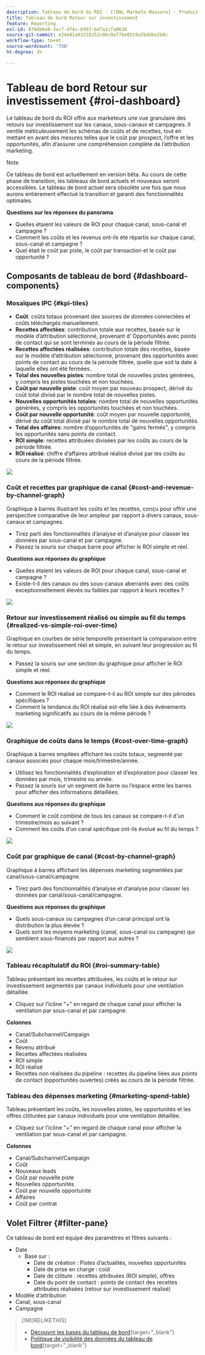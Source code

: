 ```yaml
---
description: Tableau de bord du ROI - [!DNL Marketo Measure] - Produit
title: Tableau de bord Retour sur investissement
feature: Reporting
exl-id: 878db6e0-3ac7-4f4c-b993-bd7a1cfa0638
source-git-commit: e24e01a03218252c06c9a776e0519afbddbe2b8c
workflow-type: tm+mt
source-wordcount: '758'
ht-degree: 3%

---
```


# Tableau de bord Retour sur investissement {#roi-dashboard}

Le tableau de bord du ROI offre aux marketeurs une vue granulaire des retours sur investissement sur les canaux, sous-canaux et campagnes. Il ventile méticuleusement les schémas de coûts et de recettes, tout en mettant en avant des mesures telles que le coût par prospect, l’offre et les opportunités, afin d’assurer une compréhension complète de l’attribution marketing.

>[!NOTE]
>
>Ce tableau de bord est actuellement en version bêta. Au cours de cette phase de transition, les tableaux de bord actuels et nouveaux seront accessibles. Le tableau de bord actuel sera obsolète une fois que nous aurons entièrement effectué la transition et garanti des fonctionnalités optimales.

**Questions sur les réponses du panorama**

* Quelles étaient les valeurs de ROI pour chaque canal, sous-canal et campagne ?
* Comment les coûts et les revenus ont-ils été répartis sur chaque canal, sous-canal et campagne ?
* Quel était le coût par piste, le coût par transaction et le coût par opportunité ?

## Composants de tableau de bord {#dashboard-components}

### Mosaïques IPC {#kpi-tiles}

* **Coût**: coûts totaux provenant des sources de données connectées et coûts téléchargés manuellement.
* **Recettes affectées**: contribution totale aux recettes, basée sur le modèle d’attribution sélectionné, provenant d’ Opportunités avec points de contact qui se sont terminés au cours de la période filtrée.
* **Recettes affectées réalisées**: contribution totale des recettes, basée sur le modèle d’attribution sélectionné, provenant des opportunités avec points de contact au cours de la période filtrée, quelle que soit la date à laquelle elles ont été fermées.
* **Total des nouvelles pistes**: nombre total de nouvelles pistes générées, y compris les pistes touchées et non touchées.
* **Coût par nouvelle piste**: coût moyen par nouveau prospect, dérivé du coût total divisé par le nombre total de nouvelles pistes.
* **Nouvelles opportunités totales**: nombre total de nouvelles opportunités générées, y compris les opportunités touchées et non touchées.
* **Coût par nouvelle opportunité**: coût moyen par nouvelle opportunité, dérivé du coût total divisé par le nombre total de nouvelles opportunités.
* **Total des affaires**: nombre d’opportunités de &quot;gains fermés&quot;, y compris les opportunités sans points de contact.
* **ROI simple**: recettes attribuées divisées par les coûts au cours de la période filtrée.
* **ROI réalisé**: chiffre d’affaires attribué réalisé divisé par les coûts au cours de la période filtrée.

![](assets/roi-dashboard-1.png)

### Coût et recettes par graphique de canal {#cost-and-revenue-by-channel-graph}

Graphique à barres illustrant les coûts et les recettes, conçu pour offrir une perspective comparative de leur ampleur par rapport à divers canaux, sous-canaux et campagnes.

* Tirez parti des fonctionnalités d’analyse et d’analyse pour classer les données par sous-canal et par campagne.
* Passez la souris sur chaque barre pour afficher le ROI simple et réel.

**Questions aux réponses du graphique**

* Quelles étaient les valeurs de ROI pour chaque canal, sous-canal et campagne ?
* Existe-t-il des canaux ou des sous-canaux aberrants avec des coûts exceptionnellement élevés ou faibles par rapport à leurs recettes ?

![](assets/roi-dashboard-2.png)

### Retour sur investissement réalisé ou simple au fil du temps {#realized-vs-simple-roi-over-time}

Graphique en courbes de série temporelle présentant la comparaison entre le retour sur investissement réel et simple, en suivant leur progression au fil du temps.

* Passez la souris sur une section du graphique pour afficher le ROI simple et réel.

**Questions aux réponses du graphique**

* Comment le ROI réalisé se compare-t-il au ROI simple sur des périodes spécifiques ?
* Comment la tendance du ROI réalisé est-elle liée à des événements marketing significatifs au cours de la même période ?

![](assets/roi-dashboard-3.png)

### Graphique de coûts dans le temps {#cost-over-time-graph}

Graphique à barres empilées affichant les coûts totaux, segmenté par canaux associés pour chaque mois/trimestre/année.

* Utilisez les fonctionnalités d’exploration et d’exploration pour classer les données par mois, trimestre ou année.
* Passez la souris sur un segment de barre ou l’espace entre les barres pour afficher des informations détaillées.

**Questions aux réponses du graphique**

* Comment le coût combiné de tous les canaux se compare-t-il d&#39;un trimestre/mois au suivant ?
* Comment les coûts d’un canal spécifique ont-ils évolué au fil du temps ?

![](assets/roi-dashboard-4.png)

### Coût par graphique de canal {#cost-by-channel-graph}

Graphique à barres affichant les dépenses marketing segmentées par canal/sous-canal/campagne.

* Tirez parti des fonctionnalités d’analyse et d’analyse pour classer les données par canal/sous-canal/campagne.

**Questions aux réponses du graphique**

* Quels sous-canaux ou campagnes d’un canal principal ont la distribution la plus élevée ?
* Quels sont les moyens marketing (canal, sous-canal ou campagne) qui semblent sous-financés par rapport aux autres ?

![](assets/roi-dashboard-5.png)

### Tableau récapitulatif du ROI {#roi-summary-table}

Tableau présentant les recettes attribuées, les coûts et le retour sur investissement segmentés par canaux individuels pour une ventilation détaillée.

* Cliquez sur l’icône &quot;+&quot; en regard de chaque canal pour afficher la ventilation par sous-canal et par campagne.

**Colonnes**

* Canal/Subchannel/Campaign
* Coût
* Revenu attribué
* Recettes affectées réalisées
* ROI simple
* ROI réalisé
* Recettes non réalisées du pipeline : recettes du pipeline liées aux points de contact (opportunités ouvertes) créés au cours de la période filtrée.

### Tableau des dépenses marketing {#marketing-spend-table}

Tableau présentant les coûts, les nouvelles pistes, les opportunités et les offres clôturées par canaux individuels pour une ventilation détaillée.

* Cliquez sur l’icône &quot;+&quot; en regard de chaque canal pour afficher la ventilation par sous-canal et par campagne.

**Colonnes**

* Canal/Subchannel/Campaign
* Coût
* Nouveaux leads
* Coût par nouvelle piste
* Nouvelles opportunités
* Coût par nouvelle opportunité
* Affaires
* Coût par contrat

## Volet Filtrer {#filter-pane}

Ce tableau de bord est équipé des paramètres et filtres suivants :

* Date
   * Basé sur :
      * Date de création : Pistes d’actualités, nouvelles opportunités
      * Date de prise en charge : coût
      * Date de clôture : recettes attribuées (ROI simple), offres
      * Date du point de contact : points de contact des recettes attribuées réalisées (retour sur investissement réalisé)
* Modèle d’attribution
* Canal, sous-canal
* Campagne

>[!MORELIKETHIS]
>
>* [Découvrir les bases du tableau de bord](/help/marketo-measure-discover-ui/dashboards/discover-dashboard-basics.md){target="_blank"}
>* [Politique de visibilité des données du tableau de bord](/help/marketo-measure-discover-ui/dashboards/dashboard-data-visibility-policy.md){target="_blank"}


